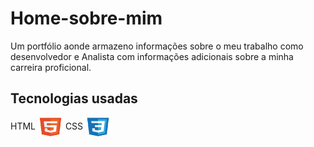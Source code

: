 # Home-sobre-mim
Um portfólio aonde armazeno informações sobre o meu trabalho como desenvolvedor e Analista com informações adicionais sobre a minha carreira proficional. 

## Tecnologias usadas 
 HTML <img align="center" alt="Mikael-HTML" height="30" width="40" src="https://raw.githubusercontent.com/devicons/devicon/master/icons/html5/html5-original.svg"> 
 CSS <img align="center" alt="Mikael-CSS" height="30" width="40" src="https://raw.githubusercontent.com/devicons/devicon/master/icons/css3/css3-original.svg"> 

